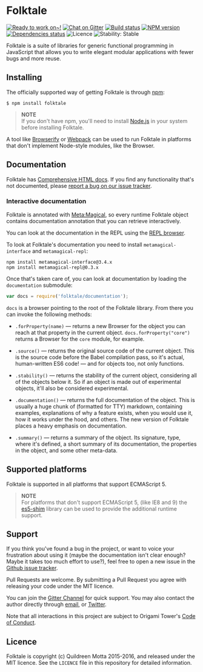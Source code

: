 Folktale
=======

[![Ready to work on~!](https://img.shields.io/waffle/label/origamitower/folktale/ready.svg?style=flat-square)](http://waffle.io/origamitower/folktale)
[![Chat on Gitter](https://img.shields.io/gitter/room/folktale/discussion.svg?style=flat-square)](https://gitter.im/folktale/discussion)
[![Build status](https://img.shields.io/travis/origamitower/folktale/master.svg?style=flat-square)](https://travis-ci.org/origamitower/folktale)
[![NPM version](https://img.shields.io/npm/v/folktale.svg?style=flat-square)](https://npmjs.org/package/folktale)
[![Dependencies status](https://img.shields.io/david/origamitower/folktale.svg?style=flat-square)](https://david-dm.org/origamitower/folktale)
![Licence](https://img.shields.io/npm/l/folktale.svg?style=flat-square&label=licence)
![Stability: Stable](https://img.shields.io/badge/stability-stable-green.svg?style=flat-square)


Folktale is a suite of libraries for generic functional programming in
JavaScript that allows you to write elegant modular applications with fewer bugs
and more reuse.


## Installing

The officially supported way of getting Folktale is through [npm][]:

    $ npm install folktale

> **NOTE**  
> If you don't have npm, you'll need to install [Node.js][] in your
> system before installing Folktale.

A tool like [Browserify][] or [Webpack][] can be used to run Folktale in
platforms that don't implement Node-style modules, like the Browser.

[Node.js]: https://nodejs.org/
[npm]: https://www.npmjs.com
[Browserify]: http://browserify.org/
[Webpack]: https://webpack.github.io/


## Documentation

Folktale has [Comprehensive HTML docs](http://origamitower.github.io/folktale).
If you find any functionality that's not documented, please [report a bug on
our issue tracker](https://github.com/origamitower/folktale/issues).


### Interactive documentation

Folktale is annotated with [Meta:Magical](https://github.com/origamitower/metamagical),
so every runtime Folktale object contains documentation annotation that you
can retrieve interactively.

You can look at the documentation in the REPL using the [REPL browser](https://github.com/origamitower/metamagical/tree/master/packages/repl).

To look at Folktale's documentation you need to install `metamagical-interface`
and `metamagical-repl`:

```shell
npm install metamagical-interface@3.4.x
npm install metamagical-repl@0.3.x
```

Once that's taken care of, you can look at documentation by loading the `documentation`
submodule:

```js
var docs = require('folktale/documentation');  
```

`docs` is a browser pointing to the root of the Folktale library. From there
you can invoke the following methods:

  - `.forProperty(name)` — returns a new Browser for the object you can reach
    at that property in the current object. `docs.forProperty("core")` returns
    a Browser for the `core` module, for example.
    
  - `.source()` — returns the original source code of the current object. This
    is the source code before the Babel compilation pass, so it's actual,
    human-written ES6 code! — and for objects too, not only functions.
    
  - `.stability()` — returns the stability of the current object, considering
    all of the objects below it. So if an object is made out of experimental
    objects, it'll also be considered experimental.
    
  - `.documentation()` — returns the full documentation of the object. This
    is usually a huge chunk of (formatted for TTY) markdown, containing
    examples, explanations of why a feature exists, when you would use it,
    how it works under the hood, and others. The new version of Folktale
    places a heavy emphasis on documentation.
    
  - `.summary()` — returns a summary of the object. Its signature, type,
    where it's defined, a short summary of its documentation, the properties
    in the object, and some other meta-data.
  


## Supported platforms

Folktale is supported in all platforms that support ECMAScript 5.

> **NOTE**  
> For platforms that don't support ECMAScript 5, (like IE8 and 9) the
> [es5-shim][] library can be used to provide the additional runtime
> support.

[es5-shim]: https://github.com/es-shims/es5-shim


## Support

If you think you've found a bug in the project, or want to voice your
frustration about using it (maybe the documentation isn't clear enough? Maybe
it takes too much effort to use?), feel free to open a new issue in the
[Github issue tracker](https://github.com/origamitower/folktale/issues).

Pull Requests are welcome. By submitting a Pull Request you agree with releasing
your code under the MIT licence.

You can join the [Gitter Channel](https://gitter.im/folktale/discussion) for
quick support. You may also contact the author directly through
[email](mailto:queen@robotlolita.me), or
[Twitter](https://twitter.com/robotlolita).

Note that all interactions in this project are subject to Origami Tower's
[Code of Conduct](https://github.com/origamitower/folktale/blob/master/CODE_OF_CONDUCT.md).


## Licence

Folktale is copyright (c) Quildreen Motta 2015-2016, and released under the MIT licence. See the `LICENCE` file in this repository for detailed information.
